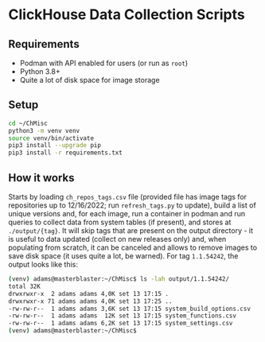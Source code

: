 # ClickHouse Data Collection Scripts

## Requirements 
* Podman with API enabled for users (or run as `root`)
* Python 3.8+
* Quite a lot of disk space for image storage

## Setup

```bash
cd ~/ChMisc
python3 -m venv venv 
source venv/bin/activate 
pip3 install --upgrade pip 
pip3 install -r requirements.txt
```

## How it works 

Starts by loading `ch_repos_tags.csv` file (provided file has image tags for repositories up to 12/16/2022; run `refresh_tags.py`
to update), build a list of unique versions and, for each image, run a container in podman and run queries to collect data
from system tables (if present), and stores at `./output/{tag}`. It will skip tags that are present on the output directory - 
it is useful to data updated (collect on new releases only) and, when populating from scratch, it can be canceled and allows
to remove images to save disk space (it uses quite a lot, be warned). For tag `1.1.54242`, the output 
looks like this: 

```bash
(venv) adams@masterblaster:~/ChMisc$ ls -lah output/1.1.54242/
total 32K
drwxrwxr-x  2 adams adams 4,0K set 13 17:15 .
drwxrwxr-x 71 adams adams 4,0K set 13 17:25 ..
-rw-rw-r--  1 adams adams 3,6K set 13 17:15 system_build_options.csv
-rw-rw-r--  1 adams adams  12K set 13 17:15 system_functions.csv
-rw-rw-r--  1 adams adams 6,2K set 13 17:15 system_settings.csv
(venv) adams@masterblaster:~/ChMisc$
```

